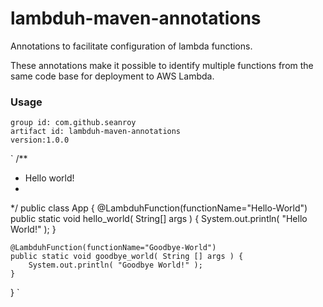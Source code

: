 # lambduh-maven-annotations
Annotations to facilitate configuration of lambda functions.

These annotations make it possible to identify multiple functions from
the same code base for deployment to AWS Lambda.

### Usage
`group id: com.github.seanroy`<br />
`artifact id: lambduh-maven-annotations`<br />
`version:1.0.0`<br />

`
/**
 * Hello world!
 *
 */
public class App 
{
    @LambduhFunction(functionName="Hello-World")
    public static void hello_world( String[] args )
    {
        System.out.println( "Hello World!" );
    }
    
    @LambduhFunction(functionName="Goodbye-World")
    public static void goodbye_world( String [] args ) {
        System.out.println( "Goodbye World!" );
    }
}
` 
